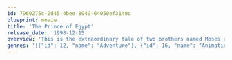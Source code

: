 ```yaml
---
id: 7960275c-0d45-4bee-8949-64050ef3140c
blueprint: movie
title: 'The Prince of Egypt'
release_date: '1998-12-15'
overview: 'This is the extraordinary tale of two brothers named Moses and Ramses, one born of royal blood, and one an orphan with a secret past. Growing up the best of friends, they share a strong bond of free-spirited youth and good-natured rivalry. But the truth will ultimately set them at odds, as one becomes the ruler of the most powerful empire on earth, and the other the chosen leader of his people! Their final confrontation will forever change their lives and the world.'
genres: '[{"id": 12, "name": "Adventure"}, {"id": 16, "name": "Animation"}, {"id": 18, "name": "Drama"}, {"id": 10751, "name": "Family"}, {"id": 10402, "name": "Music"}]'
---
```

